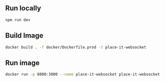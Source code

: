 ## Run locally 
```bash
npm run dev
```


## Build Image
```bash
docker build . -f docker/Dockerfile.prod -t place-it-websocket
```

## Run image
```bash
docker run -p 8000:3000 --name place-it-websocket place-it-websocket
```
